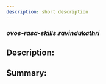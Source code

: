 ```yaml
---
description: short description
---
```


### _ovos-rasa-skills.ravindukathri_  
## Description:  
  
  
  
  
## Summary:  
